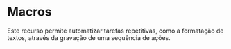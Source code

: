 # Macros
Este recurso permite automatizar tarefas repetitivas, como a formatação de textos, através da gravação de uma sequência de ações.

